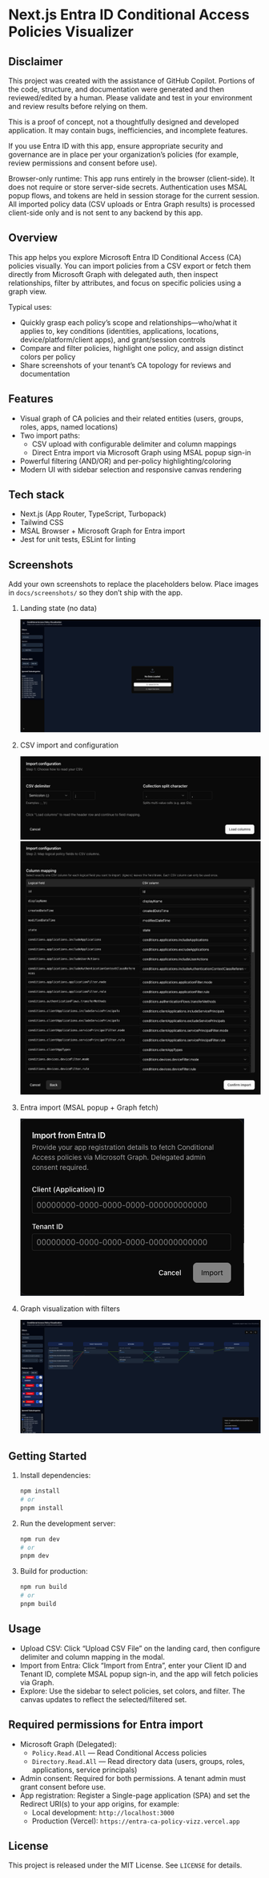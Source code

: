 # Next.js Entra ID Conditional Access Policies Visualizer

## Disclaimer
This project was created with the assistance of GitHub Copilot. Portions of the code, structure, and documentation were generated and then reviewed/edited by a human. Please validate and test in your environment and review results before relying on them.

This is a proof of concept, not a thoughtfully designed and developed application. It may contain bugs, inefficiencies, and incomplete features.

If you use Entra ID with this app, ensure appropriate security and governance are in place per your organization’s policies (for example, review permissions and consent before use).

Browser-only runtime: This app runs entirely in the browser (client-side). It does not require or store server-side secrets. Authentication uses MSAL popup flows, and tokens are held in session storage for the current session. All imported policy data (CSV uploads or Entra Graph results) is processed client-side only and is not sent to any backend by this app.

## Overview
This app helps you explore Microsoft Entra ID Conditional Access (CA) policies visually. You can import policies from a CSV export or fetch them directly from Microsoft Graph with delegated auth, then inspect relationships, filter by attributes, and focus on specific policies using a graph view.

Typical uses:
- Quickly grasp each policy’s scope and relationships—who/what it applies to, key conditions (identities, applications, locations, device/platform/client apps), and grant/session controls
- Compare and filter policies, highlight one policy, and assign distinct colors per policy
- Share screenshots of your tenant’s CA topology for reviews and documentation

## Features
- Visual graph of CA policies and their related entities (users, groups, roles, apps, named locations)
- Two import paths:
  - CSV upload with configurable delimiter and column mappings
  - Direct Entra import via Microsoft Graph using MSAL popup sign-in
- Powerful filtering (AND/OR) and per-policy highlighting/coloring
- Modern UI with sidebar selection and responsive canvas rendering

## Tech stack
- Next.js (App Router, TypeScript, Turbopack)
- Tailwind CSS
- MSAL Browser + Microsoft Graph for Entra import
- Jest for unit tests, ESLint for linting

## Screenshots
Add your own screenshots to replace the placeholders below. Place images in `docs/screenshots/` so they don’t ship with the app.

1. Landing state (no data)

   ![Landing - No Data](./docs/screenshots/01-landing.png)

2. CSV import and configuration

   ![CSV Import Settings](./docs/screenshots/02-csv-import-settings.png)
   ![CSV Import Mapping](./docs/screenshots/02-csv-import-mapping.png)

3. Entra import (MSAL popup + Graph fetch)

   ![Entra Import](./docs/screenshots/03-entra-import.png)

4. Graph visualization with filters

   ![Graph Visualization](./docs/screenshots/04-graph.png)

## Getting Started

1. Install dependencies:
   ```sh
   npm install
   # or
   pnpm install
   ```
2. Run the development server:
   ```sh
   npm run dev
   # or
   pnpm dev
   ```
3. Build for production:
   ```sh
   npm run build
   # or
   pnpm build
   ```

## Usage
- Upload CSV: Click “Upload CSV File” on the landing card, then configure delimiter and column mapping in the modal.
- Import from Entra: Click “Import from Entra”, enter your Client ID and Tenant ID, complete MSAL popup sign-in, and the app will fetch policies via Graph.
- Explore: Use the sidebar to select policies, set colors, and filter. The canvas updates to reflect the selected/filtered set.

## Required permissions for Entra import
- Microsoft Graph (Delegated):
   - `Policy.Read.All` — Read Conditional Access policies
   - `Directory.Read.All` — Read directory data (users, groups, roles, applications, service principals)
- Admin consent: Required for both permissions. A tenant admin must grant consent before use.
- App registration: Register a Single-page application (SPA) and set the Redirect URI(s) to your app origins, for example:
   - Local development: `http://localhost:3000`
   - Production (Vercel): `https://entra-ca-policy-vizz.vercel.app`


## License
This project is released under the MIT License. See `LICENSE` for details.